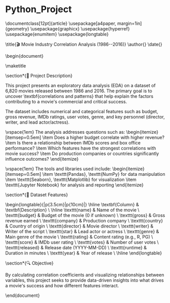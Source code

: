 # Python_Project
\documentclass[12pt]{article}
\usepackage[a4paper, margin=1in]{geometry}
\usepackage{graphicx}
\usepackage{hyperref}
\usepackage{enumitem}
\usepackage{longtable}

\title{🎬 Movie Industry Correlation Analysis (1986--2016)}
\author{}
\date{}

\begin{document}

\maketitle

\section*{📁 Project Description}

This project presents an exploratory data analysis (EDA) on a dataset of 6,820 movies released between 1986 and 2016. The primary goal is to uncover \textbf{correlations and patterns} that help explain the factors contributing to a movie's commercial and critical success.

The dataset includes numerical and categorical features such as budget, gross revenue, IMDb ratings, user votes, genre, and key personnel (director, writer, and lead actor/actress).

\vspace{1em}
The analysis addresses questions such as:
\begin{itemize}[itemsep=0.5em]
    \item Does a higher budget correlate with higher revenue?
    \item Is there a relationship between IMDb scores and box office performance?
    \item Which features have the strongest correlations with movie success?
    \item Do production companies or countries significantly influence outcomes?
\end{itemize}

\vspace{1em}
The tools and libraries used include:
\begin{itemize}[itemsep=0.5em]
    \item \texttt{Pandas}, \texttt{NumPy} for data manipulation
    \item \texttt{Seaborn}, \texttt{Matplotlib} for visualization
    \item \texttt{Jupyter Notebook} for analysis and reporting
\end{itemize}

\section*{📂 Dataset Features}

\begin{longtable}{|p{3.5cm}|p{10cm}|}
\hline
\textbf{Column} & \textbf{Description} \\
\hline
\texttt{name} & Name of the movie \\
\texttt{budget} & Budget of the movie (0 if unknown) \\
\texttt{gross} & Gross revenue earned \\
\texttt{company} & Production company \\
\texttt{country} & Country of origin \\
\texttt{director} & Movie director \\
\texttt{writer} & Writer of the script \\
\texttt{star} & Lead actor or actress \\
\texttt{genre} & Main genre of the movie \\
\texttt{rating} & Content rating (e.g., R, PG) \\
\texttt{score} & IMDb user rating \\
\texttt{votes} & Number of user votes \\
\texttt{released} & Release date (YYYY-MM-DD) \\
\texttt{runtime} & Duration in minutes \\
\texttt{year} & Year of release \\
\hline
\end{longtable}

\section*{🔍 Objective}

By calculating correlation coefficients and visualizing relationships between variables, this project seeks to provide data-driven insights into what drives a movie's success and how different features interact.

\end{document}

